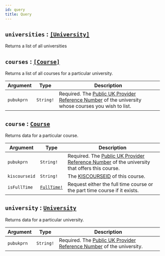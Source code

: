 ```yaml
---
id: query
title: Query
---
```


## `universities` : [`[University]`](types.html#university)
Returns a list of all universities

## `courses` : [`[Course]`](types.html#course)
Returns a list of all courses for a particular university.

| Argument | Type | Description |
| -------- | ---- | ----------- |
| `pubukprn` | `String!` | Required. The [Public UK Provider Reference Number](https://www.hesa.ac.uk/collection/c16061/unistats_dataset_file_structure) of the university whose courses you wish to list. |

## `course` : [`Course`](types.html#course)
Returns data for a particular course.

| Argument | Type | Description |
| -------- | ---- | ----------- |
| `pubukprn` | `String!` | Required. The [Public UK Provider Reference Number](https://www.hesa.ac.uk/collection/c16061/unistats_dataset_file_structure) of the university that offers this course. |
| `kiscourseid` | `String!` | The [KISCOURSEID](https://www.hesa.ac.uk/collection/c16061/a/kiscourseid) of this course. |
| `isFullTime` | [`FullTime!`](enums.html#fulltime) | Request either the full time course or the part time course if it exists. |

## `university` : [`University`](types.html#university)
Returns data for a particular university.

| Argument | Type | Description |
| -------- | ---- | ----------- |
| `pubukprn` | `String!` | Required. The [Public UK Provider Reference Number](https://www.hesa.ac.uk/collection/c16061/unistats_dataset_file_structure) of the university. |
